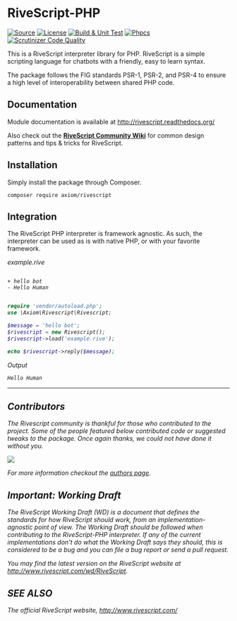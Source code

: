 # RiveScript-PHP
[![Source](http://img.shields.io/badge/source-axiom--labs/rivescript--php-blue.svg?style=flat-square)](https://github.com/axiom-labs/rivescript-php)
[![License](http://img.shields.io/badge/license-MIT-brightgreen.svg?style=flat-square)](https://tldrlegal.com/license/mit-license)
[![Build & Unit Test](https://github.com/axiom-labs/rivescript-php/actions/workflows/Phpunit.yml/badge.svg)](https://github.com/axiom-labs/rivescript-php/actions/workflows/Phpunit.yml)
[![Phpcs](https://github.com/axiom-labs/rivescript-php/actions/workflows/Phpcs.yaml/badge.svg)](https://github.com/axiom-labs/rivescript-php/actions/workflows/Phpcs.yaml)
[![Scrutinizer Code Quality](https://scrutinizer-ci.com/g/johnnymast/rivescript-php/badges/quality-score.png?b=develop)](https://scrutinizer-ci.com/g/johnnymast/rivescript-php/?branch=develop)

This is a RiveScript interpreter library for PHP. RiveScript is a simple scripting language for chatbots with a friendly, easy to learn syntax.

The package follows the FIG standards PSR-1, PSR-2, and PSR-4 to ensure a high level of interoperability between shared PHP code.

## Documentation

Module documentation is available at <http://rivescript.readthedocs.org/>

Also check out the [**RiveScript Community Wiki**](https://github.com/aichaos/rivescript/wiki)
for common design patterns and tips & tricks for RiveScript.

## Installation
Simply install the package through Composer.

```
composer require axiom/rivescript
```

## Integration
The RiveScript PHP interpreter is framework agnostic. As such, the interpreter can be used as is with native PHP, or with your favorite framework.

<i>example.rive</a>
```rivescript

+ hello bot
- Hello Human

```

```php

require 'vendor/autoload.php';
use \Axiom\Rivescript\Rivescript;

$message = 'hello bot';
$rivescript = new Rivescript();
$rivescript->load('example.rive');

echo $rivescript->reply($message);

```

<i>Output</i>
```bash
Hello Human
```
---

## Contributors

The Rivescript community is thankful for those who contributed to the project. Some of the people featured below contributed code or suggested tweaks to the package. Once again thanks, we could not have done it without you.


<p>
    <a href="https://github.com/axiom-labs/rivescript-php/graphs/contributors">
      <img src="https://contrib.rocks/image?repo=axiom-labs/rivescript-php" />
    </a>
</p>


For more information checkout the [authors page](Authors.md).

## Important: Working Draft

The RiveScript Working Draft (WD) is a document that defines the standards for how RiveScript should work, from an implementation-agnostic point of view. The Working Draft should be followed when contributing to the RiveScript-PHP interpreter. If any of the current implementations don't do what the Working Draft says they should, this is considered to be a bug and you can file a bug report or send a pull request.

You may find the latest version on the RiveScript website at http://www.rivescript.com/wd/RiveScript.


## SEE ALSO


The official RiveScript website, http://www.rivescript.com/